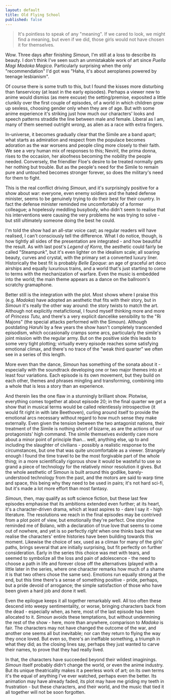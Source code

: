 ```yaml
---
layout: default
title: Old Flying School
published: false
---
```


> It's pointless to speak of any "meaning". If we cared to look, we might find a meaning, but even if we did, those girls would not have chosen it for themselves.

Wow. Three days after finishing *Simoun*, I'm still at a loss to describe its beauty. I don't think I've seen such an unmistakable work of art since *Puella Magi Madoka Magica*. Particularly surprising when the only "recommendation" I'd got was "Haha, it's about aeroplanes powered by teenage lesbianism".

Of course there is some truth to this, but I found the kisses more disturbing than fanservicey (at least in the early episodes). Perhaps a viewer new to anime would dismiss (as mere excuse) the setting/premise, exposited a little clunkily over the first couple of episodes, of a world in which children grow up sexless, choosing gender only when they are of age. But with some anime experience it's striking just how much our characters' looks and speech patterns straddle the line between male and female. Liberal as I am, many of them seemed outright *wrong*, as alien as a race with extra fingers.

In-universe, it becomes gradually clear that the Simile are a band apart; what starts as admiration and respect from the populace becomes adoration as the war worsens and people cling more closely to their faith. We see a very human mix of responses to this; Neviril, the prima donna, rises to the occasion, her aloofness becoming the nobility the people needed. Conversely, the friendlier Floe's desire to be treated normally gets her nothing but trouble. But as the people's need for the Simile to remain pure and untouched becomes stronger forever, so does the military's need for them to fight.

This is the real conflict driving *Simoun*, and it's surprisingly positive for a show about war: everyone, even enemy soldiers and the hated defense minister, seems to be genuinely trying to do their best for their country. In fact the defense minister reminded me uncomfortably of a former colleague; a hopelessly meddling busybody, who didn't seem to realise that his interventions were causing the very problems he was trying to solve - but still ultimately someone doing the best he could.

I'm told the show had an all-star voice cast; as regular readers will have realised, I can't consciously tell the difference. What I do notice, though, is how tightly all sides of the presentation are integrated - and how beautiful the result. As with last post's *Legend of Korra*, the aesthetic could fairly be called "Steampunk", but it's even lighter on the idealism scale; all soaring beauty, curves and crystal, with the primary set a converted luxury liner. Historically the best fit is probably *Belle Epoque*: an age of graceful art deco airships and equally luxurious trains, and a world that's just starting to come to terms with the mechanization of warfare. Even the music is embedded into the world; the main theme appears as a dance on the ballroom's scratchy gramaphone.

Better still is the integration with the plot. Most shows where I praise this (e.g. *Madoka*) have adopted an aesthetic that fits with their story, but in *Simoun* it's really the other way around: the story twists to match the art. Although not explicitly metafictional, I found myself thinking more and more of *Princess Tutu*, and there's a very explicit dancelike sensibility to the "Ri Majons" (the special attacks performed with the Simoun). Although postdating *Haruhi* by a few years the show hasn't completely transcended episodism, which occasionally cramps some arcs, particularly the simile's joint mission with the regular army. But on the positive side this leads to some very tight plotting; virtually every episode reaches some satisfying emotional climax, and there's no trace of the "weak third quarter" we often see in a series of this length.

More even than the dance, *Simoun* has something of the sonata about it - especially with the soundtrack developing one or two major themes into at least four variations. Each episode is its own movement, but they build on each other, themes and phrases mingling and transforming, combining into a whole that is less a story than an experience.

And therein lies the one flaw in a stunningly brilliant show. Plotwise, everything comes together at about episode 20; in the final quarter we get a show that in musical terms would be called relentlessly introspective (it would fit right in with late Beethoven), curling around itself to provide the emotional arcs necessary without regard to how much sense they make externally. Even given the tension between the two antagonist nations, their treatment of the Simile is nothing short of bizarre, as are the actions of our protagonists' high command. The simile themselves evidently care more about a minor point of principle than... well, anything else, up to and including the slaughter of civilians - possibly a realistic response to the circumstances, but one that was quite uncomfortable as a viewer. Strangely enough I found the time travel to be the most forgivable part of the whole thing; in a more scientifically rigorous show it would be wasteful to use so grand a piece of technology for the relatively minor resolution it gives. But the whole aesthetic of Simoun is built around this godlike, barely-understood technology from the past, and the motors are said to warp time and space, this being why they need to be used in pairs; it's not hard sci-fi, but it's made a lot more effort than most fantasy.

*Simoun*, then, may qualify as soft science fiction, but these last few episodes emphasise that its ambitions extended even further; at its heart, it's a character-driven drama, which at least aspires to - dare I say it - high literature. The resolutions we reach in the final episodes may be contrived from a plot point of view, but emotionally they're perfect. One storyline reminded me of Bolano, with a declaration of true love that seems to come out of nowhere, and yet is so perfectly *right* when one thinks back that we realise the characters' entire histories have been building towards this moment. Likewise the choice of sex, used as a climax for many of the girls' paths, brings several that are initially surprising, but fit perfectly on further consideration.  Early in the series this choice was met with tears, and seemed to symbolize all the loss and pain of adolescence - the need to choose a path in life and forever close off the alternatives (played with a little later in the series, where one character remarks how much of a shame it is that two others chose the same sex). Emotions run equally strong at the end, but this time there's a sense of something positive - pride, perhaps, but a pride devoid of arrogance; the simple satisfaction of those who have been given a hard job and done it well.

Even the epilogue keeps it all together remarkably well. All too often these descend into weepy sentimentality, or worse, bringing characters back from the dead - especially when, as here, most of the last episode has been allocated to it. *Simoun* avoids these temptations, but without undermining the rest of the show - here, more than anywhere, comparison to *Madoka* is fair. The characters may not have changed the outcome of the war, and another one seems all but inevitable; nor can they return to flying the way they once loved. But even so, there's an ineffable something, a triumph in what they did; as the closing lines say, perhaps they just wanted to carve their names, to prove that they had really lived.

In that, the characters have succeeded beyond their wildest imaginings. *Simoun* itself probably didn't change the world, or even the anime industry. But its unique theatricality makes it a peerless work of art; on its own terms it's the equal of anything I've ever watched, perhaps even the better. Its animation may have already faded, its plot may have me griding my teeth in frustration - but these characters, and their world, and the music that tied it all together will not be soon forgotten.